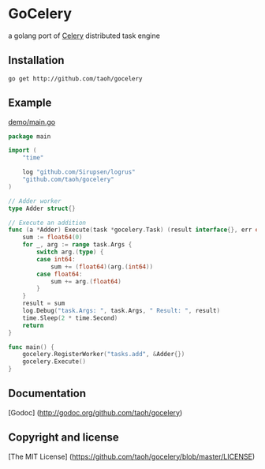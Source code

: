 # GoCelery

a golang port of [Celery](http://www.celeryproject.org/) distributed task engine


## Installation

```
go get http://github.com/taoh/gocelery
```

## Example
[demo/main.go](https://github.com/taoh/gocelery/blob/master/demo/main.go)

```go
package main

import (
	"time"

	log "github.com/Sirupsen/logrus"
	"github.com/taoh/gocelery"
)

// Adder worker
type Adder struct{}

// Execute an addition
func (a *Adder) Execute(task *gocelery.Task) (result interface{}, err error) {
	sum := float64(0)
	for _, arg := range task.Args {
		switch arg.(type) {
		case int64:
			sum += (float64)(arg.(int64))
		case float64:
			sum += arg.(float64)
		}
	}
	result = sum
	log.Debug("task.Args: ", task.Args, " Result: ", result)
	time.Sleep(2 * time.Second)
	return
}

func main() {
	gocelery.RegisterWorker("tasks.add", &Adder{})
	gocelery.Execute()
}
```
## Documentation
[Godoc] (http://godoc.org/github.com/taoh/gocelery)

## Copyright and license
[The MIT License] (https://github.com/taoh/gocelery/blob/master/LICENSE)
